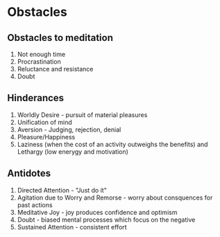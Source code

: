 # Obstacles

## Obstacles to meditation

1. Not enough time
2. Procrastination
3. Reluctance and resistance
4. Doubt

## Hinderances

1. Worldly Desire - pursuit of material pleasures
2. Unification of mind
3. Aversion - Judging, rejection, denial
4. Pleasure/Happiness
5. Laziness (when the cost of an activity outweighs the benefits) and Lethargy (low enerygy and motivation)

## Antidotes

1. Directed Attention - "Just do it"
2. Agitation due to Worry and Remorse - worry about consquences for past actions
3. Meditative Joy - joy produces confidence and optimism
4. Doubt - biased mental processes which focus on the negative
5. Sustained Attention - consistent effort